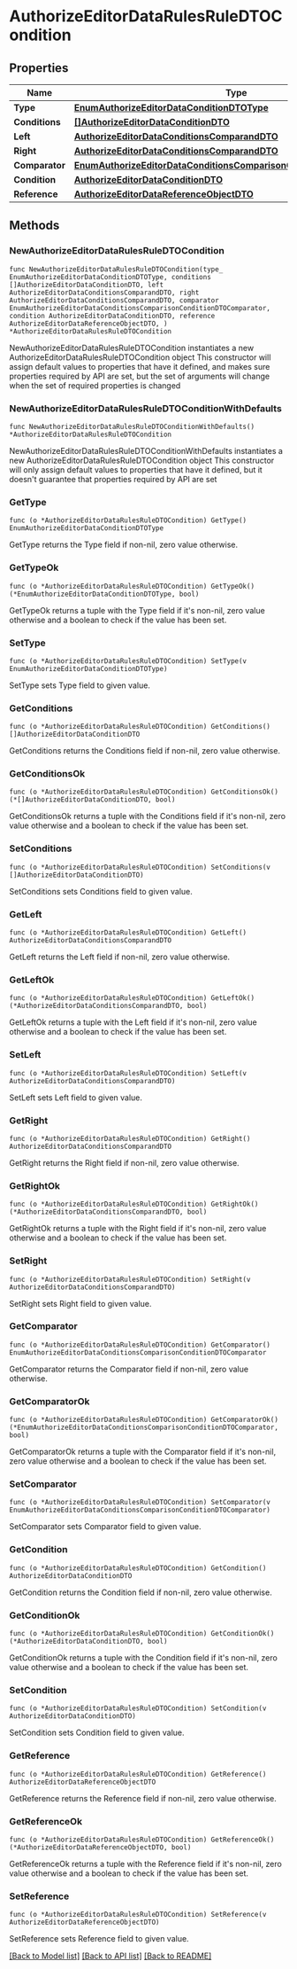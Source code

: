 # AuthorizeEditorDataRulesRuleDTOCondition

## Properties

Name | Type | Description | Notes
------------ | ------------- | ------------- | -------------
**Type** | [**EnumAuthorizeEditorDataConditionDTOType**](EnumAuthorizeEditorDataConditionDTOType.md) |  | 
**Conditions** | [**[]AuthorizeEditorDataConditionDTO**](AuthorizeEditorDataConditionDTO.md) |  | 
**Left** | [**AuthorizeEditorDataConditionsComparandDTO**](AuthorizeEditorDataConditionsComparandDTO.md) |  | 
**Right** | [**AuthorizeEditorDataConditionsComparandDTO**](AuthorizeEditorDataConditionsComparandDTO.md) |  | 
**Comparator** | [**EnumAuthorizeEditorDataConditionsComparisonConditionDTOComparator**](EnumAuthorizeEditorDataConditionsComparisonConditionDTOComparator.md) |  | 
**Condition** | [**AuthorizeEditorDataConditionDTO**](AuthorizeEditorDataConditionDTO.md) |  | 
**Reference** | [**AuthorizeEditorDataReferenceObjectDTO**](AuthorizeEditorDataReferenceObjectDTO.md) |  | 

## Methods

### NewAuthorizeEditorDataRulesRuleDTOCondition

`func NewAuthorizeEditorDataRulesRuleDTOCondition(type_ EnumAuthorizeEditorDataConditionDTOType, conditions []AuthorizeEditorDataConditionDTO, left AuthorizeEditorDataConditionsComparandDTO, right AuthorizeEditorDataConditionsComparandDTO, comparator EnumAuthorizeEditorDataConditionsComparisonConditionDTOComparator, condition AuthorizeEditorDataConditionDTO, reference AuthorizeEditorDataReferenceObjectDTO, ) *AuthorizeEditorDataRulesRuleDTOCondition`

NewAuthorizeEditorDataRulesRuleDTOCondition instantiates a new AuthorizeEditorDataRulesRuleDTOCondition object
This constructor will assign default values to properties that have it defined,
and makes sure properties required by API are set, but the set of arguments
will change when the set of required properties is changed

### NewAuthorizeEditorDataRulesRuleDTOConditionWithDefaults

`func NewAuthorizeEditorDataRulesRuleDTOConditionWithDefaults() *AuthorizeEditorDataRulesRuleDTOCondition`

NewAuthorizeEditorDataRulesRuleDTOConditionWithDefaults instantiates a new AuthorizeEditorDataRulesRuleDTOCondition object
This constructor will only assign default values to properties that have it defined,
but it doesn't guarantee that properties required by API are set

### GetType

`func (o *AuthorizeEditorDataRulesRuleDTOCondition) GetType() EnumAuthorizeEditorDataConditionDTOType`

GetType returns the Type field if non-nil, zero value otherwise.

### GetTypeOk

`func (o *AuthorizeEditorDataRulesRuleDTOCondition) GetTypeOk() (*EnumAuthorizeEditorDataConditionDTOType, bool)`

GetTypeOk returns a tuple with the Type field if it's non-nil, zero value otherwise
and a boolean to check if the value has been set.

### SetType

`func (o *AuthorizeEditorDataRulesRuleDTOCondition) SetType(v EnumAuthorizeEditorDataConditionDTOType)`

SetType sets Type field to given value.


### GetConditions

`func (o *AuthorizeEditorDataRulesRuleDTOCondition) GetConditions() []AuthorizeEditorDataConditionDTO`

GetConditions returns the Conditions field if non-nil, zero value otherwise.

### GetConditionsOk

`func (o *AuthorizeEditorDataRulesRuleDTOCondition) GetConditionsOk() (*[]AuthorizeEditorDataConditionDTO, bool)`

GetConditionsOk returns a tuple with the Conditions field if it's non-nil, zero value otherwise
and a boolean to check if the value has been set.

### SetConditions

`func (o *AuthorizeEditorDataRulesRuleDTOCondition) SetConditions(v []AuthorizeEditorDataConditionDTO)`

SetConditions sets Conditions field to given value.


### GetLeft

`func (o *AuthorizeEditorDataRulesRuleDTOCondition) GetLeft() AuthorizeEditorDataConditionsComparandDTO`

GetLeft returns the Left field if non-nil, zero value otherwise.

### GetLeftOk

`func (o *AuthorizeEditorDataRulesRuleDTOCondition) GetLeftOk() (*AuthorizeEditorDataConditionsComparandDTO, bool)`

GetLeftOk returns a tuple with the Left field if it's non-nil, zero value otherwise
and a boolean to check if the value has been set.

### SetLeft

`func (o *AuthorizeEditorDataRulesRuleDTOCondition) SetLeft(v AuthorizeEditorDataConditionsComparandDTO)`

SetLeft sets Left field to given value.


### GetRight

`func (o *AuthorizeEditorDataRulesRuleDTOCondition) GetRight() AuthorizeEditorDataConditionsComparandDTO`

GetRight returns the Right field if non-nil, zero value otherwise.

### GetRightOk

`func (o *AuthorizeEditorDataRulesRuleDTOCondition) GetRightOk() (*AuthorizeEditorDataConditionsComparandDTO, bool)`

GetRightOk returns a tuple with the Right field if it's non-nil, zero value otherwise
and a boolean to check if the value has been set.

### SetRight

`func (o *AuthorizeEditorDataRulesRuleDTOCondition) SetRight(v AuthorizeEditorDataConditionsComparandDTO)`

SetRight sets Right field to given value.


### GetComparator

`func (o *AuthorizeEditorDataRulesRuleDTOCondition) GetComparator() EnumAuthorizeEditorDataConditionsComparisonConditionDTOComparator`

GetComparator returns the Comparator field if non-nil, zero value otherwise.

### GetComparatorOk

`func (o *AuthorizeEditorDataRulesRuleDTOCondition) GetComparatorOk() (*EnumAuthorizeEditorDataConditionsComparisonConditionDTOComparator, bool)`

GetComparatorOk returns a tuple with the Comparator field if it's non-nil, zero value otherwise
and a boolean to check if the value has been set.

### SetComparator

`func (o *AuthorizeEditorDataRulesRuleDTOCondition) SetComparator(v EnumAuthorizeEditorDataConditionsComparisonConditionDTOComparator)`

SetComparator sets Comparator field to given value.


### GetCondition

`func (o *AuthorizeEditorDataRulesRuleDTOCondition) GetCondition() AuthorizeEditorDataConditionDTO`

GetCondition returns the Condition field if non-nil, zero value otherwise.

### GetConditionOk

`func (o *AuthorizeEditorDataRulesRuleDTOCondition) GetConditionOk() (*AuthorizeEditorDataConditionDTO, bool)`

GetConditionOk returns a tuple with the Condition field if it's non-nil, zero value otherwise
and a boolean to check if the value has been set.

### SetCondition

`func (o *AuthorizeEditorDataRulesRuleDTOCondition) SetCondition(v AuthorizeEditorDataConditionDTO)`

SetCondition sets Condition field to given value.


### GetReference

`func (o *AuthorizeEditorDataRulesRuleDTOCondition) GetReference() AuthorizeEditorDataReferenceObjectDTO`

GetReference returns the Reference field if non-nil, zero value otherwise.

### GetReferenceOk

`func (o *AuthorizeEditorDataRulesRuleDTOCondition) GetReferenceOk() (*AuthorizeEditorDataReferenceObjectDTO, bool)`

GetReferenceOk returns a tuple with the Reference field if it's non-nil, zero value otherwise
and a boolean to check if the value has been set.

### SetReference

`func (o *AuthorizeEditorDataRulesRuleDTOCondition) SetReference(v AuthorizeEditorDataReferenceObjectDTO)`

SetReference sets Reference field to given value.



[[Back to Model list]](../README.md#documentation-for-models) [[Back to API list]](../README.md#documentation-for-api-endpoints) [[Back to README]](../README.md)


